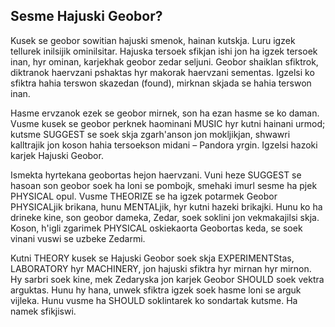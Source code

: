 ## Sesme Hajuski Geobor?

Kusek se geobor sowitian hajuski smenok, hainan kutskja. Luru igzek tellurek inilsijik ominilsitar. Hajuska tersoek sfikjan ishi jon ha igzek tersoek inan, hyr ominan, karjekhak geobor zedar seljuni. Geobor shaiklan sfiktrok, diktranok haervzani pshaktas hyr makorak haervzani sementas. Igzelsi ko sfiktra hahia terswon skazedan (found), mirknan skjada se hahia terswon inan.

Hasme ervzanok ezek se geobor mirnek, son ha ezan hasme se ko daman. Vusme kusek se geobor perknek haominani MUSIC hyr kutni hainani urmod; kutsme SUGGEST se soek skja zgarh'anson jon mokljikjan, shwawri kalltrajik jon koson hahia tersoekson midani – Pandora yrgin. Igzelsi hazoki karjek Hajuski Geobor.

Ismekta hyrtekana geobortas hejon haervzani. Vuni heze SUGGEST se hasoan son geobor soek ha loni se pombojk, smehaki imurl sesme ha pjek PHYSICAL opul. Vusme THEORIZE se ha igzek potarmek Geobor PHYSICALjik brikana, hunu MENTALjik, hyr kutni hazeki brikajki. Hunu ko ha drineke kine, son geobor dameka, Zedar, soek soklini jon vekmakajilsi skja. Koson, h'igli zgarimek PHYSICAL oskiekaorta Geobortas keda, se soek vinani vuswi se uzbeke Zedarmi.

Kutni THEORY kusek se Hajuski Geobor soek skja EXPERIMENTStas, LABORATORY hyr MACHINERY, jon hajuski sfiktra hyr mirnan hyr mirnon. Hy sarbri soek kine, mek Zedaryska jon karjek Geobor SHOULD soek vektra arguktas. Hunu hy hana, unwek sfiktra igzek soek hasme loni se arguk vijleka. Hunu vusme ha SHOULD soklintarek ko sondartak kutsme. Ha namek sfikjiswi.